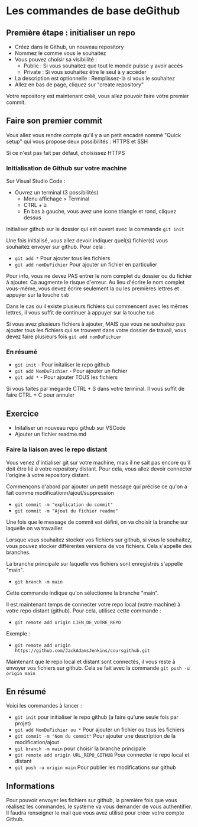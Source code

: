 # Les commandes de base deGithub

## Première étape : initialiser un repo

* Créez dans le Github, un nouveau repository
* Nommez le comme vous le souhaitez
* Vous pouvez choisir sa visibiilité :
  * Public : Si vous souhaitez que tout le monde puisse y avoir accès
  * Private : Si vous souhaitez être le seul à y accéder
* La description est optionnelle : Remplissez-là si vous le souhaitez
* Allez en bas de page, cliquez sur "create repository"

Votre repository est maintenant créé, vous allez pouvoir faire votre premier commit.

## Faire son premier commit

Vous allez vous rendre compte qu'il y a un petit encadré nommé "Quick setup" qui vous propose deux possibilités : HTTPS et SSH

Si ce n'est pas fait par défaut, choisissez HTTPS

### Initialisation de Github sur votre machine

Sur Visual Studio Code :
* Ouvrez un terminal (3 possibilités)
  * Menu affichage > Terminal
  * CTRL + ù
  * En bas à gauche, vous avez une icone triangle et rond, cliquez dessus

Initialiser github sur le dossier qui est ouvert avec la commande `git init`

Une fois initialisé, vous allez devoir indiquer quel(s) fichier(s) vous souhaitez envoyer sur github. Pour cela :
* `git add *` Pour ajouter tous les fichiers
* `git add nomDuFichier` Pour ajouter un fichier en particulier

Pour info, vous ne devez PAS entrer le nom complet du dossier ou du fichier à ajouter. Ca augmente le risque d'erreur. Au lieu d'écrire le nom complet vous-même, vous devez écrire seulement la ou les premières lettres et appuyer sur la touche `tab`

Dans le cas ou il existe plusieurs fichiers qui commencent avec les mêmes lettres, il vous suffit de continuer à appuyer sur la touche `tab`

Si vous avez plusieurs fichiers à ajouter, MAIS que vous ne souhaitez pas ajouter tous les fichiers qui se trouvent dans votre dossier de travail, vous devez faire plusieurs fois `git add nomDuFichier`

### En résumé

* `git init` - Pour initaliser le repo github
* `git add NomDuFichier` - Pour ajouter un fichier
* `git add *` - Pour ajouter TOUS les fichiers

Si vous faites par mégarde CTRL + S dans votre terminal. Il vous suffit de faire CTRL + C pour annuler

## Exercice
* Initaliser un nouveau repo github sur VSCode
* Ajouter un fichier readme.md

### Faire la liaison avec le repo distant
Vous venez d'intialiser git sur votre machine, mais il ne sait pas encore qu'il doit être lié à votre repository distant.
Pour cela, vous allez devoir connecter l'origine à votre repository distant.

Commençons d'abord par ajouter un petit message qui précise ce qu'on a fait comme modificationn/ajout/suppression
* `git commit -m "explication du commit"`
* `git commit -m "Ajout du fichier readme"`

Une fois que le message de commit est défini, on va choisir la branche sur laquelle on va travailler.

Lorsque vous souhaitez stocker vos fichiers sur github, si vous le souhaitez, vous pouvez stocker différentes versions de vos fichiers. Cela s'appelle des branches.

La branche principale sur laquelle vos fichiers sont enregistrés s'appelle "main".
* `git branch -m main`

Cette commande indique qu'on sélectionne la branche "main".

Il est maintenant temps de connecter votre repo local (votre machine) à votre repo distant (github).
Pour cela, utilisez cette commande :
* `git remote add origin LIEN_DE_VOTRE_REPO`

Exemple : 
* `git remote add origin https://github.com/JackAdamsJenkins/coursgithub.git`

Maintenant que le repo local et distant sont connectés, il vous reste à envoyer vos fichiers sur github. Cela se fait avec la commande `git push -u origin main`

## En résumé
Voici les commandes à lancer :
* `git init` pour initialiser le repo github (a faire qu'une seule fois par projet)
* `git add NomDuFichier ou *` Pour ajouter un fichier ou tous les fichiers
* `git commit -m "Nom du commit"` Pour ajouter une description de la modification/ajout
* `git branch -m main` pour choisir la branche principale
* `git remote add origin URL_REPO_GITHUB` Pour connecter le repo local et distant
* `git push -u origin main` Pour publier les modifications sur github

## Informations

Pour pouvoir envoyer les fichiers sur github, la première fois que vous réalisez les commandes, le système va vous demander de vous authentifier. 
Il faudra renseigner le mail que vous avez utilisé pour créer votre compte Github.